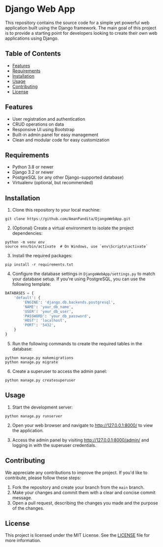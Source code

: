# Django Web App

This repository contains the source code for a simple yet powerful web application built using the Django framework. The main goal of this project is to provide a starting point for developers looking to create their own web applications using Django.

## Table of Contents

- [Features](#features)
- [Requirements](#requirements)
- [Installation](#installation)
- [Usage](#usage)
- [Contributing](#contributing)
- [License](#license)

## Features

- User registration and authentication
- CRUD operations on data
- Responsive UI using Bootstrap
- Built-in admin panel for easy management
- Clean and modular code for easy customization

## Requirements

- Python 3.8 or newer
- Django 3.2 or newer
- PostgreSQL (or any other Django-supported database)
- Virtualenv (optional, but recommended)

## Installation

1. Clone this repository to your local machine:

```
git clone https://github.com/AmanPandita/DjangoWebApp.git
```

2. (Optional) Create a virtual environment to isolate the project dependencies:

```
python -m venv env
source env/bin/activate  # On Windows, use `env\Scripts\activate`
```

3. Install the required packages:

```
pip install -r requirements.txt
```

4. Configure the database settings in `DjangoWebApp/settings.py` to match your database setup. If you're using PostgreSQL, you can use the following template:

```python
DATABASES = {
    'default': {
        'ENGINE': 'django.db.backends.postgresql',
        'NAME': 'your_db_name',
        'USER': 'your_db_user',
        'PASSWORD': 'your_db_password',
        'HOST': 'localhost',
        'PORT': '5432',
    }
}
```

5. Run the following commands to create the required tables in the database:

```
python manage.py makemigrations
python manage.py migrate
```

6. Create a superuser to access the admin panel:

```
python manage.py createsuperuser
```

## Usage

1. Start the development server:

```
python manage.py runserver
```

2. Open your web browser and navigate to http://127.0.0.1:8000/ to view the application.

3. Access the admin panel by visiting http://127.0.0.1:8000/admin/ and logging in with the superuser credentials.

## Contributing

We appreciate any contributions to improve the project. If you'd like to contribute, please follow these steps:

1. Fork the repository and create your branch from the `main` branch.
2. Make your changes and commit them with a clear and concise commit message.
3. Open a pull request, describing the changes you made and the purpose of the changes.

## License

This project is licensed under the MIT License. See the [LICENSE](LICENSE) file for more information.
